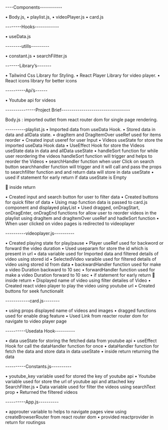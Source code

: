 ----Components-----------

• Body.js,
• playlist.js,
• videoPlayer.js
• card.js

--------Hooks------------

• useData.js

--------utills---------

• constant.js
• searchFiltter.js

-------Library’s-------

• Tailwind Css Library for Styling.
• React Player Library for video player.
• React icons library for better icons

----------Api’s------

• Youtube api for videos

---------------Project Brief----------------------------------

Body.js : imported outlet from react router dom for single page rendering.

----------playlist.js
• Imported data from useData Hook.
• Stored data in data and allData state.
• dragItem and DragItemOver useRef used for items reorder
• Created input useref for user Input
• Videos useState for store the imported useData Hook data
• UseEffect Hook for store the Videos useState data in data and allData useState
• handleSort function for while user reordering the videos handleSort function will trigger and helps to reorder the Videos
• searchHandler function when user Click on search button searchhandler function will trigger and it will call and pass the props to searchfillter function and and return data will store in data useState
• used if statement for early return if data useState is Empty

 inside return

• Created input and search button for user to filter data
• Created buttons for quick filter of data
• Using map function data is passed to card.js component and displayed playList
• Used dragged, onDragStart, onDragEnter, onDragEnd functions for allow user to reorder videos in the playlist using dragItem and dragItemOver useRef and hadleSort function
• When user clicked on video pages is redirected to videoplayer

----------videoplayer.js----------

• Created playing state for play/pause
• Player useRef used for backword or forward the video duration
• Used useparam for store the id which is present in url
• data variable used for Imported data and filtered details of video using stored id
• SelectedVideo varaible used for filtered details of video using stored id from data
• backwardHandler function used for make a video Duration backward to 10 sec
• forwardHandler function used for make a video Duration forward to 10 sec
• if statement for early return
 inside return
• Displayed name of video using filter detailes of Video
• Created react video player to play the video using youtube url
• Created buttons for seek functionalit

------------card.js--------

• using props displayed name of videos and images
• dragged functions used for enable drag feature
• Used Link from reacter router dom for navigate to video player page

----------Usedata Hook----------

• data useState for storing the fetched data from youtube api
• useEffect Hook for call the dataHandler function for once
• dataHandler function for fetch the data and store data in data useState
• inside return returning the data

----------Constants.js----------

• youtube_key variable used for stored the key of youtube api
• Youtube variable used for store the url of youtube api and attached key
SearchFilter.js
• Data variable used for filter the videos using searchText prop
• Returned the filtered videos

----------App.js----------

• approuter variable to helps to navigate pages view using createBrowserRouter from react router dom
• provided reactprovider in return for routingss
